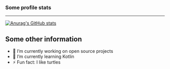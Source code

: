 ### Some profile stats
---
[![Anurag's GitHub stats](https://github-readme-stats.vercel.app/api?username=anuraghazra)](https://github.com/anuraghazra/github-readme-stats)

<!--- ![GitHub metrics](https://metrics.lecoq.io/zFlxw?languages=1&followup=1&config.timezone=Europe%2FBerlin) -->


## Some other information

- 🔭 I’m currently working on open source projects
- 🌱 I’m currently learning Kotlin
- ⚡ Fun fact: I like turtles

<!--
**zFlxw/zFlxw** is a ✨ _special_ ✨ repository because its `README.md` (this file) appears on your GitHub profile.

Here are some ideas to get you started:

- 🔭 I’m currently working on ...
- 🌱 I’m currently learning ...
- 👯 I’m looking to collaborate on ...
- 🤔 I’m looking for help with ...
- 💬 Ask me about ...
- 📫 How to reach me: ...
- 😄 Pronouns: ...
- ⚡ Fun fact: ...
-->
